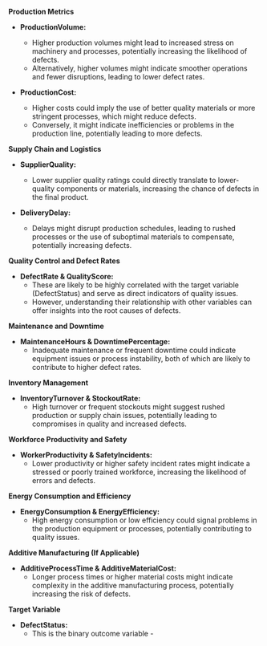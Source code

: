 

**Production Metrics**

* **ProductionVolume:** 
    * Higher production volumes might lead to increased stress on machinery and processes, potentially increasing the likelihood of defects. 
    * Alternatively, higher volumes might indicate smoother operations and fewer disruptions, leading to lower defect rates.

* **ProductionCost:** 
    * Higher costs could imply the use of better quality materials or more stringent processes, which might reduce defects.
    * Conversely, it might indicate inefficiencies or problems in the production line, potentially leading to more defects.

**Supply Chain and Logistics**

* **SupplierQuality:**
    * Lower supplier quality ratings could directly translate to lower-quality components or materials, increasing the chance of defects in the final product.

* **DeliveryDelay:**
    * Delays might disrupt production schedules, leading to rushed processes or the use of suboptimal materials to compensate, potentially increasing defects.

**Quality Control and Defect Rates**

* **DefectRate & QualityScore:** 
    * These are likely to be highly correlated with the target variable (DefectStatus) and serve as direct indicators of quality issues. 
    * However, understanding their relationship with other variables can offer insights into the root causes of defects.

**Maintenance and Downtime**

* **MaintenanceHours & DowntimePercentage:** 
    * Inadequate maintenance or frequent downtime could indicate equipment issues or process instability, both of which are likely to contribute to higher defect rates.

**Inventory Management**

* **InventoryTurnover & StockoutRate:**
    * High turnover or frequent stockouts might suggest rushed production or supply chain issues, potentially leading to compromises in quality and increased defects.

**Workforce Productivity and Safety**

* **WorkerProductivity & SafetyIncidents:**
    * Lower productivity or higher safety incident rates might indicate a stressed or poorly trained workforce, increasing the likelihood of errors and defects.

**Energy Consumption and Efficiency**

* **EnergyConsumption & EnergyEfficiency:** 
    * High energy consumption or low efficiency could signal problems in the production equipment or processes, potentially contributing to quality issues.

**Additive Manufacturing (If Applicable)**

* **AdditiveProcessTime & AdditiveMaterialCost:**
    * Longer process times or higher material costs might indicate complexity in the additive manufacturing process, potentially increasing the risk of defects.

**Target Variable**

* **DefectStatus:**
    * This is the binary outcome variable - 


